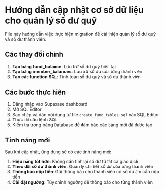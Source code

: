 # Hướng dẫn cập nhật cơ sở dữ liệu cho quản lý số dư quỹ

File này hướng dẫn việc thực hiện migration để cải thiện quản lý số dư quỹ và số dư thành viên.

## Các thay đổi chính

1. **Tạo bảng fund_balance**: Lưu trữ số dư quỹ hiện tại 
2. **Tạo bảng member_balances**: Lưu trữ số dư của từng thành viên
3. **Tạo các function SQL**: Tính toán số dư quỹ và số dư thành viên

## Các bước thực hiện

1. Đăng nhập vào Supabase dashboard
2. Mở SQL Editor
3. Sao chép và dán nội dung từ file `create_fund_tables.sql` vào SQL Editor
4. Thực thi câu lệnh SQL
5. Kiểm tra trong bảng Database để đảm bảo các bảng mới đã được tạo

## Tính năng mới

Sau khi cập nhật, ứng dụng sẽ có các tính năng mới:

1. **Hiệu năng tốt hơn**: Không cần tính lại số dư từ tất cả giao dịch
2. **Theo dõi số dư thành viên**: Quản lý chi tiết số dư của từng thành viên
3. **Thông báo nộp tiền**: Gửi thông báo cho thành viên có số dư âm cần nộp tiền
4. **Cài đặt ngưỡng**: Tùy chỉnh ngưỡng để thông báo cho từng thành viên 
